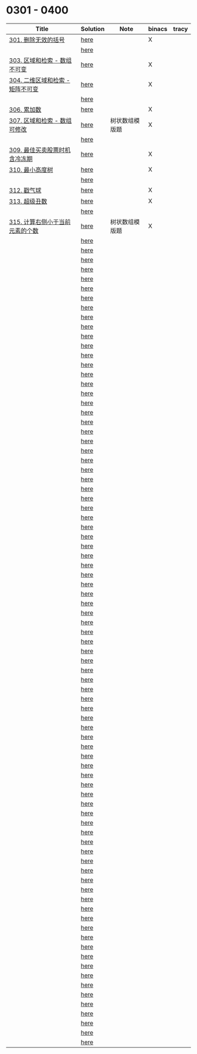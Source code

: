 # 0301 - 0400



| Title                                                        | Solution                 | Note           | binacs | tracy |
| ------------------------------------------------------------ | ------------------------ | -------------- | ------ | ----- |
| [301. 删除无效的括号](https://leetcode-cn.com/problems/remove-invalid-parentheses/) | [here](./0301/README.md) |                | X      |       |
|                                                              | [here](./0302/README.md) |                |        |       |
| [303. 区域和检索 - 数组不可变](https://leetcode-cn.com/problems/range-sum-query-immutable/) | [here](./0303/README.md) |                | X      |       |
| [304. 二维区域和检索 - 矩阵不可变](https://leetcode-cn.com/problems/range-sum-query-2d-immutable/) | [here](./0304/README.md) |                | X      |       |
|                                                              | [here](./0305/README.md) |                |        |       |
| [306. 累加数](https://leetcode-cn.com/problems/additive-number/) | [here](./0306/README.md) |                | X      |       |
| [307. 区域和检索 - 数组可修改](https://leetcode-cn.com/problems/range-sum-query-mutable/) | [here](./0307/README.md) | 树状数组模版题 | X      |       |
|                                                              | [here](./0308/README.md) |                |        |       |
| [309. 最佳买卖股票时机含冷冻期](https://leetcode-cn.com/problems/best-time-to-buy-and-sell-stock-with-cooldown/) | [here](./0309/README.md) |                | X      |       |
| [310. 最小高度树](https://leetcode-cn.com/problems/minimum-height-trees/) | [here](./0310/README.md) |                | X      |       |
|                                                              | [here](./0311/README.md) |                |        |       |
| [312. 戳气球](https://leetcode-cn.com/problems/burst-balloons/) | [here](./0312/README.md) |                | X      |       |
| [313. 超级丑数](https://leetcode-cn.com/problems/super-ugly-number/) | [here](./0313/README.md) |                | X      |       |
|                                                              | [here](./0314/README.md) |                |        |       |
| [315. 计算右侧小于当前元素的个数](https://leetcode-cn.com/problems/count-of-smaller-numbers-after-self/) | [here](./0315/README.md) | 树状数组模版题 | X      |       |
|                                                              | [here](./0316/README.md) |                |        |       |
|                                                              | [here](./0317/README.md) |                |        |       |
|                                                              | [here](./0318/README.md) |                |        |       |
|                                                              | [here](./0319/README.md) |                |        |       |
|                                                              | [here](./0320/README.md) |                |        |       |
|                                                              | [here](./0321/README.md) |                |        |       |
|                                                              | [here](./0322/README.md) |                |        |       |
|                                                              | [here](./0323/README.md) |                |        |       |
|                                                              | [here](./0324/README.md) |                |        |       |
|                                                              | [here](./0325/README.md) |                |        |       |
|                                                              | [here](./0326/README.md) |                |        |       |
|                                                              | [here](./0327/README.md) |                |        |       |
|                                                              | [here](./0328/README.md) |                |        |       |
|                                                              | [here](./0329/README.md) |                |        |       |
|                                                              | [here](./0330/README.md) |                |        |       |
|                                                              | [here](./0331/README.md) |                |        |       |
|                                                              | [here](./0332/README.md) |                |        |       |
|                                                              | [here](./0333/README.md) |                |        |       |
|                                                              | [here](./0334/README.md) |                |        |       |
|                                                              | [here](./0335/README.md) |                |        |       |
|                                                              | [here](./0336/README.md) |                |        |       |
|                                                              | [here](./0337/README.md) |                |        |       |
|                                                              | [here](./0338/README.md) |                |        |       |
|                                                              | [here](./0339/README.md) |                |        |       |
|                                                              | [here](./0340/README.md) |                |        |       |
|                                                              | [here](./0341/README.md) |                |        |       |
|                                                              | [here](./0342/README.md) |                |        |       |
|                                                              | [here](./0343/README.md) |                |        |       |
|                                                              | [here](./0344/README.md) |                |        |       |
|                                                              | [here](./0345/README.md) |                |        |       |
|                                                              | [here](./0346/README.md) |                |        |       |
|                                                              | [here](./0347/README.md) |                |        |       |
|                                                              | [here](./0348/README.md) |                |        |       |
|                                                              | [here](./0349/README.md) |                |        |       |
|                                                              | [here](./0350/README.md) |                |        |       |
|                                                              | [here](./0351/README.md) |                |        |       |
|                                                              | [here](./0352/README.md) |                |        |       |
|                                                              | [here](./0353/README.md) |                |        |       |
|                                                              | [here](./0354/README.md) |                |        |       |
|                                                              | [here](./0355/README.md) |                |        |       |
|                                                              | [here](./0356/README.md) |                |        |       |
|                                                              | [here](./0357/README.md) |                |        |       |
|                                                              | [here](./0358/README.md) |                |        |       |
|                                                              | [here](./0359/README.md) |                |        |       |
|                                                              | [here](./0360/README.md) |                |        |       |
|                                                              | [here](./0361/README.md) |                |        |       |
|                                                              | [here](./0362/README.md) |                |        |       |
|                                                              | [here](./0363/README.md) |                |        |       |
|                                                              | [here](./0364/README.md) |                |        |       |
|                                                              | [here](./0365/README.md) |                |        |       |
|                                                              | [here](./0366/README.md) |                |        |       |
|                                                              | [here](./0367/README.md) |                |        |       |
|                                                              | [here](./0368/README.md) |                |        |       |
|                                                              | [here](./0369/README.md) |                |        |       |
|                                                              | [here](./0370/README.md) |                |        |       |
|                                                              | [here](./0371/README.md) |                |        |       |
|                                                              | [here](./0372/README.md) |                |        |       |
|                                                              | [here](./0373/README.md) |                |        |       |
|                                                              | [here](./0374/README.md) |                |        |       |
|                                                              | [here](./0375/README.md) |                |        |       |
|                                                              | [here](./0376/README.md) |                |        |       |
|                                                              | [here](./0377/README.md) |                |        |       |
|                                                              | [here](./0378/README.md) |                |        |       |
|                                                              | [here](./0379/README.md) |                |        |       |
|                                                              | [here](./0380/README.md) |                |        |       |
|                                                              | [here](./0381/README.md) |                |        |       |
|                                                              | [here](./0382/README.md) |                |        |       |
|                                                              | [here](./0383/README.md) |                |        |       |
|                                                              | [here](./0384/README.md) |                |        |       |
|                                                              | [here](./0385/README.md) |                |        |       |
|                                                              | [here](./0386/README.md) |                |        |       |
|                                                              | [here](./0387/README.md) |                |        |       |
|                                                              | [here](./0388/README.md) |                |        |       |
|                                                              | [here](./0389/README.md) |                |        |       |
|                                                              | [here](./0390/README.md) |                |        |       |
|                                                              | [here](./0391/README.md) |                |        |       |
|                                                              | [here](./0392/README.md) |                |        |       |
|                                                              | [here](./0393/README.md) |                |        |       |
|                                                              | [here](./0394/README.md) |                |        |       |
|                                                              | [here](./0395/README.md) |                |        |       |
|                                                              | [here](./0396/README.md) |                |        |       |
|                                                              | [here](./0397/README.md) |                |        |       |
|                                                              | [here](./0398/README.md) |                |        |       |
|                                                              | [here](./0399/README.md) |                |        |       |
|                                                              | [here](./0400/README.md) |                |        |       |


